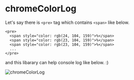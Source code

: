 # chromeColorLog

Let's say there is `<pre>` tag which contains `<span>` like below.
```
<pre>
  <span style="color: rgb(24, 104, 159)">%</span>
  <span style="color: rgb(23, 104, 159)">%</span>
  <span style="color: rgb(23, 104, 159)">%</span>
  ...
</pre>
```

and this libarary can help console log like below. :)

![chromeColorLog](https://user-images.githubusercontent.com/25057349/42228993-51a708e8-7f20-11e8-83e3-27890b8ab059.png)
